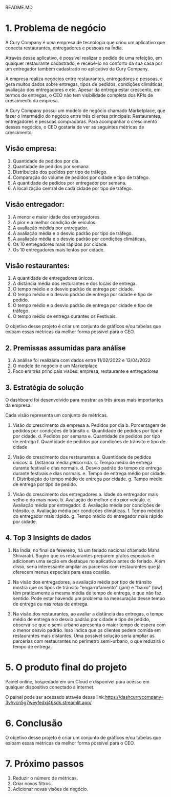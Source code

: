README.MD
# **1. Problema de negócio**
A Cury Company é uma empresa de tecnologia que criou um aplicativo
que conecta restaurantes, entregadores e pessoas na Índia.

Através desse aplicativo, é possível realizar o pedido de uma refeição, em
qualquer restaurante cadastrado, e recebê-lo no conforto da sua casa por
um entregador também cadastrado no aplicativo da Cury Company.

A empresa realiza negócios entre restaurantes, entregadores e pessoas,
e gera muitos dados sobre entregas, tipos de pedidos, condições
climáticas, avaliação dos entregadores e etc. Apesar da entrega estar
crescento, em termos de entregas, o CEO não tem visibilidade completa
dos KPIs de crescimento da empresa.

A Cury Company possui um modelo de negócio chamado Marketplace,
que fazer o intermédio do negócio entre três clientes principais:
Restaurantes, entregadores e pessoas compradoras. Para acompanhar o
crescimento desses negócios, o CEO gostaria de ver as seguintes
métricas de crescimento:

## Visão empresa:
1. Quantidade de pedidos por dia.
2. Quantidade de pedidos por semana.
3. Distribuição dos pedidos por tipo de tráfego.
4. Comparação do volume de pedidos por cidade e tipo de tráfego.
5. A quantidade de pedidos por entregador por semana.
6. A localização central de cada cidade por tipo de tráfego.

## Visão entregador:
1. A menor e maior idade dos entregadores.
2. A pior e a melhor condição de veículos.
3. A avaliação médida por entregador.
4. A avaliação média e o desvio padrão por tipo de tráfego.
5. A avaliação média e o desvio padrão por condições climáticas.
6. Os 10 entregadores mais rápidos por cidade.
7. Os 10 entregadores mais lentos por cidade.

## Visão restaurantes:
1. A quantidade de entregadores únicos.
2. A distância média dos resturantes e dos locais de entrega.
3. O tempo médio e o desvio padrão de entrega por cidade.
4. O tempo médio e o desvio padrão de entrega por cidade e tipo de
pedido.
5. O tempo médio e o desvio padrão de entrega por cidade e tipo de
tráfego.
6. O tempo médio de entrega durantes os Festivais.
   
O objetivo desse projeto é criar um conjunto de gráficos e/ou tabelas que
exibam essas métricas da melhor forma possível para o CEO.

## 2. Premissas assumidas para análise
1. A análise foi realizada com dados entre 11/02/2022 e 13/04/2022
2. O modele de negócio é um Marketplace
3. Foco em três principais visões: empresa, restaurante e entregadores

## 3. Estratégia de solução
O dashboard foi desenvolvido para mostrar as três áreas mais importantes da empresa.

Cada visão representa um conjunto de métricas.

1. Visão do crescimento da empresa
  a. Pedidos por dia
  b. Porcentagem de pedidos por condições de trânsito
  c. Quantidade de pedidos por tipo e por cidade.
  d. Pedidos por semana
  e. Quantidade de pedidos por tipo de entrega
  f. Quantidade de pedidos por condições de trânsito e tipo de cidade

2. Visão do crescimento dos restaurantes
  a. Quantidade de pedidos únicos.
  b. Distância média percorrida.
  c. Tempo médio de entrega durante festival e dias normais.
  d. Desvio padrão do tempo de entrega durante festivais e dias
  normais.
  e. Tempo de entrega médio por cidade.
  f. Distribuição do tempo médio de entrega por cidade.
  g. Tempo médio de entrega por tipo de pedido.
  
3. Visão do crescimento dos entregadores
  a. Idade do entregador mais velho e do mais novo.
  b. Avaliação do melhor e do pior veículo.
  c. Avaliação média por entregador.
  d. Avaliação média por condições de trânsito.
  e. Avaliação média por condições climáticas.
  f. Tempo médido do entregador mais rápido.
  g. Tempo médio do entregador mais rápido por cidade.

## 4. Top 3 Insights de dados
 1. Na Índia, no final de fevereiro, há um feriado nacional chamado Maha Shivaratri. 
 Sugiro que os restaurantes preparem pratos especiais e adicionem uma seção em destaque 
 no aplicativo antes do feriado. Além disso, seria interessante ampliar as parcerias com 
 restaurantes que já oferecem menus especiais para essa ocasião.

 2. Na visão dos entregadores, a avaliação média por tipo de trânsito mostra que os
 tipos de trânsito "engarrafamento" (jam) e "baixo" (low) têm praticamente a mesma média 
 de tempo de entrega, o que não faz sentido. Pode estar havendo um problema na mensuração 
 desse tempo de entrega ou nas rotas de entrega.

 3. Na visão dos restaurantes, ao avaliar a distância das entregas, o tempo médio de entrega 
 e o desvio padrão por cidade e tipo de pedido, observa-se que o semi-urbano apresenta o maior 
 tempo de espera com o menor desvio padrão. Isso indica que os clientes pedem comida em 
 restaurantes mais distantes. Uma possível solução seria ampliar as parcerias com restaurantes 
 no perímetro semi-urbano, o que reduzirá o tempo de entrega.


# 5. O produto final do projeto
Painel online, hospedado em um Cloud e disponível para acesso em
qualquer dispositivo conectado à internet.

O painel pode ser acessado através desse link:https://dashcurrycompany-3vhvcn5g7weyfedxj46sdk.streamlit.app/


# 6. Conclusão
O objetivo desse projeto é criar um conjunto de gráficos e/ou tabelas que
exibam essas métricas da melhor forma possível para o CEO.

# 7. Próximo passos
1. Reduzir o número de métricas.
2. Criar novos filtros.
3. Adicionar novas visões de negócio.